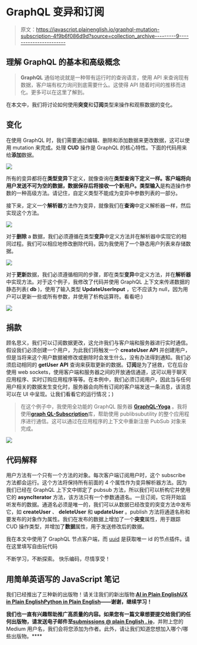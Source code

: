 # GraphQL 变异和订阅

> 原文：<https://javascript.plainenglish.io/graphql-mutation-subscription-4f9b6f086d9d?source=collection_archive---------9----------------------->

## 理解 GraphQL 的基本和高级概念

> **GraphQL** 通俗地说就是一种带有运行时的查询语言，使用 API 来查询现有数据，客户端有权力询问到底需要什么。这使得 API 随着时间的推移而进化。更多可以在这里了解到。

在本文中，我们将讨论如何使用**突变**和**订阅**类型来操作和观察数据的变化。

## 变化

在使用 GraphQL 时，我们需要通过编辑、删除和添加数据来更改数据，这可以使用 mutation 来完成。处理 **CUD** 操作是 GraphQL 的核心特性。下面的代码用来给**添加**数据。

![](img/7181b4ef1704c4df212fc756a4be6a17.png)

所有的变异都将在**类型变异**下定义，就像查询在**类型查询下定义一样。**客户端将向用户发送不可为空的数据，数据保存后将接收一个新用户。类型**输入**是构造操作参数的一种高级方法。请记住，自定义类型不能成为变异中参数列表的一部分。

接下来，定义一个**解析器**方法作为变异，就像我们在**查询**中定义解析器一样，然后实现这个方法。

![](img/e3d3a1842bc36bff15ddf50f9a6156f5.png)

对于**删除** a 数据，我们必须遵循在类型**变异**中定义方法并在解析器中实现它的相同过程。我们可以相应地修改删除代码，因为我使用了一个静态用户列表来存储数据。

![](img/684cbc4c0ff2d688621b2dadb61bea13.png)

对于**更新**数据，我们必须遵循相同的步骤，即在类型**变异**中定义方法，并在**解析器**中实现方法。对于这个例子，我修改了代码并使用 GraphQL 上下文来传递数据的静态列表( **db** )，使用了输入类型 **UpdateUserInput** ，它不应该为 null，因为用户可以更新一些或所有参数，并使用了析构运算符。看看吧:)

![](img/f34fab369c1a3014460b43ece4ae95e8.png)

## 捐款

顾名思义，我们可以订阅数据更改，这允许我们与客户端和服务器进行实时通信。假设我们必须创建一个用户，为此我们将触发一个 **createUser API** 并创建用户，但是当将来这个用户数据被修改或删除时会发生什么，没有办法得到通知。我们必须启动相同的 **getUser** **API** 查询来获取更新的数据。**订阅**是为了拯救，它在后台使用 web sockets，使用客户端和服务器之间的开放通信通道，这可以用于聊天应用程序、实时订购应用程序等等。在本例中，我们必须订阅用户，因此当与任何用户相关的数据发生变化时，服务器会向所有订阅的客户端发送一条消息，该消息可以在 UI 中呈现。让我们看看它的运行情况；)

> 在这个例子中，我使用全功能的 GraphQL 服务器 [**GraphQL-Yoga**](https://github.com/prisma-labs/graphql-yoga) 。我将使用[**graph QL-Subscription**](https://github.com/apollographql/graphql-subscriptions)库，帮助使用 publibsubutility 的整个应用程序进行通信。这可以通过在应用程序的上下文中重新注册 PubSub 对象来完成。

![](img/8c8dc3b4aa19c9cf1d219613ef88b388.png)

## 代码解释

用户方法有一个只有一个方法的对象。每次客户端订阅用户时，这个 subscribe 方法都会运行。这个方法将保持所有前面的 4 个属性作为变异解析器方法。因为我们已经在 GraphQL 上下文中绑定了 pubsub 方法，所以我们可以析构它并使用它的 **asyncIterator** 方法，该方法只有一个参数通道名。一旦订阅，它将开始监听发布的数据。通道名必须是唯一的，我们可以从数据已经改变的突变方法中发布它，如 **createUser** 、 **deleteUser** 和 **updateUser** 。publish 方法将通道名称和要发布的对象作为属性。我们在发布的数据上增加了一个**突变**属性，用于跟踪 CUD 操作类型，并增加了**数据**属性，用于发送修改后的数据。

我在本文中使用了 GraphQL 节点客户端，而 [uuid](https://www.npmjs.com/package/uuid) 是获取唯一 id 的节点插件。请在这里填写自由玩代码

不断学习，不断探索。
快乐编码，尽情享受！

## **用简单英语写的 JavaScript 笔记**

我们已经推出了三种新的出版物！请关注我们的新出版物:[**AI in Plain English**](https://medium.com/ai-in-plain-english)[**UX in Plain English**](https://medium.com/ux-in-plain-english)[**Python in Plain English**](https://medium.com/python-in-plain-english)**——谢谢，继续学习！**

**我们也一直有兴趣帮助推广高质量的内容。如果您有一篇文章想要提交给我们的任何出版物，请发送电子邮件至[**submissions @ plain English . io**](mailto:submissions@plainenglish.io)**，并附上您的 Medium 用户名，我们会将您添加为作者。此外，请让我们知道您想加入哪个/哪些出版物。****
